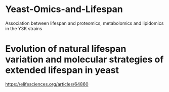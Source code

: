 # Yeast-Omics-and-Lifespan
Association between lifespan and proteomics, metabolomics and lipidomics in the Y3K strains
# Evolution of natural lifespan variation and molecular strategies of extended lifespan in yeast
https://elifesciences.org/articles/64860
